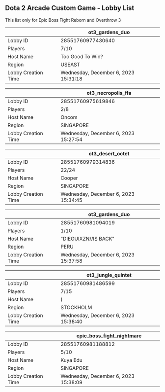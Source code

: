 ## Dota 2 Arcade Custom Game - Lobby List

This list only for Epic Boss Fight Reborn and Overthrow 3

|  | ot3_gardens_duo |
| ------ | ------ |
| Lobby ID | 28551760977430640 |
| Players | 7/10 |
| Host Name | Too Good To Win? |
| Region | USEAST |
| Lobby Creation Time | Wednesday, December 6, 2023 15:31:18 |


|  | ot3_necropolis_ffa |
| ------ | ------ |
| Lobby ID | 28551760975619846 |
| Players | 2/8 |
| Host Name | Oncom |
| Region | SINGAPORE |
| Lobby Creation Time | Wednesday, December 6, 2023 15:27:54 |


|  | ot3_desert_octet |
| ------ | ------ |
| Lobby ID | 28551760979314836 |
| Players | 22/24 |
| Host Name | Cooper |
| Region | SINGAPORE |
| Lobby Creation Time | Wednesday, December 6, 2023 15:34:45 |


|  | ot3_gardens_duo |
| ------ | ------ |
| Lobby ID | 28551760981094019 |
| Players | 1/10 |
| Host Name | "DIEGUIXZN//IS BACK" |
| Region | PERU |
| Lobby Creation Time | Wednesday, December 6, 2023 15:37:58 |


|  | ot3_jungle_quintet |
| ------ | ------ |
| Lobby ID | 28551760981486599 |
| Players | 7/15 |
| Host Name | ) |
| Region | STOCKHOLM |
| Lobby Creation Time | Wednesday, December 6, 2023 15:38:40 |


|  | epic_boss_fight_nightmare |
| ------ | ------ |
| Lobby ID | 28551760981188812 |
| Players | 5/10 |
| Host Name | Kuya Edu |
| Region | SINGAPORE |
| Lobby Creation Time | Wednesday, December 6, 2023 15:38:09 |


